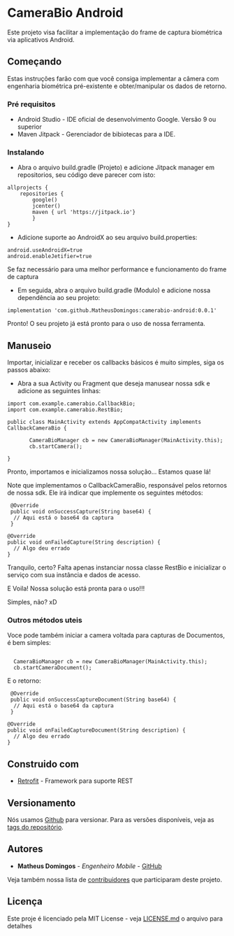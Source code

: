 # CameraBio Android

Este projeto visa facilitar a implementação do frame de captura biométrica via aplicativos Android. 

## Começando

Estas instruções farão com que você consiga implementar a câmera com engenharia biométrica pré-existente e obter/manipular os dados de retorno.

### Pré requisitos

- Android Studio - IDE oficial de desenvolvimento Google. Versão 9 ou superior
- Maven Jitpack - Gerenciador de bibiotecas para a IDE.

### Instalando

- Abra o arquivo build.gradle (Projeto) e adicione Jitpack manager em repositorios, seu código deve parecer com isto: 

```
allprojects {
    repositories {
        google()
        jcenter()
        maven { url 'https://jitpack.io'}
        }
}
```

- Adicione suporte ao AndroidX ao seu arquivo build.properties:
```
android.useAndroidX=true
android.enableJetifier=true
````
Se faz necessário para uma melhor performance e funcionamento do frame de captura

- Em seguida, abra o arquivo build.gradle (Modulo) e adicione nossa dependência ao seu projeto: 

```
implementation 'com.github.MatheusDomingos:camerabio-android:0.0.1'
```

Pronto! O seu projeto já está pronto para o uso de nossa ferramenta.

## Manuseio

Importar, inicializar e receber os callbacks básicos é muito simples, siga os passos abaixo:

- Abra a sua Activity ou Fragment que deseja manusear nossa sdk e adicione as seguintes linhas: 

```
import com.example.camerabio.CallbackBio;
import com.example.camerabio.RestBio;

public class MainActivity extends AppCompatActivity implements CallbackCameraBio {

       CameraBioManager cb = new CameraBioManager(MainActivity.this);
       cb.startCamera();

}
```

Pronto, importamos e inicializamos nossa solução... Estamos quase lá!  


Note que implementamos o CallbackCameraBio, responsável pelos retornos de nossa sdk. Ele irá indicar que implemente os seguintes métodos: 

```
 @Override
 public void onSuccessCapture(String base64) {
  // Aqui está o base64 da captura    
 }

@Override
public void onFailedCapture(String description) {
  // Algo deu errado
}
```

Tranquilo, certo? Falta apenas instanciar nossa classe RestBio e inicializar o serviço com sua instância e dados de acesso.

E Voila! Nossa solução está pronta para o uso!!! 

Simples, não? xD 

### Outros métodos uteis

Voce pode também iniciar a camera voltada para capturas de Documentos, é bem simples: 

```

  CameraBioManager cb = new CameraBioManager(MainActivity.this);
  cb.startCameraDocument();

```

E o retorno: 

```
 @Override
 public void onSuccessCaptureDocument(String base64) {
  // Aqui está o base64 da captura    
 }

@Override
public void onFailedCaptureDocument(String description) {
  // Algo deu errado
}
```


## Construido com

* [Retrofit](https://square.github.io/retrofit/) - Framework para suporte REST


## Versionamento

Nós usamos [Github](https://github.com/) para versionar. Para as versões disponíveis, veja as [tags do repositório](https://github.com/acesso-io/camerabio-android/releases). 

## Autores

* **Matheus Domingos** - *Engenheiro Mobile* - [GitHub](https://github.com/MatheusDomingos)

Veja também nossa lista de [contribuidores](https://github.com/acesso-io/camerabio-android/graphs/contributors) que participaram deste projeto.

## Licença

Este proje é licenciado pela MIT License - veja [LICENSE.md](LICENSE.md) o arquivo para detalhes


